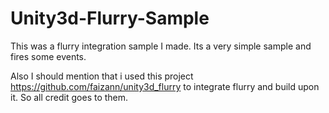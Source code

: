 Unity3d-Flurry-Sample
=====================

This was a flurry integration sample I made. Its a very simple sample and fires some events. 

Also I should mention that i used this project https://github.com/faizann/unity3d_flurry to integrate flurry and build upon it. So all credit goes to them.
